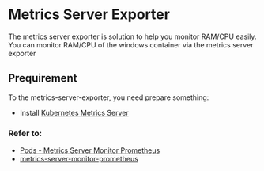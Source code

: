 # Metrics Server Exporter

The metrics server exporter is solution to help you monitor RAM/CPU easily.  
You can monitor RAM/CPU of the windows container via the metrics server exporter




## Prequirement

To the metrics-server-exporter, you need prepare something:

 - Install [Kubernetes Metrics Server](https://github.com/kubernetes-sigs/metrics-server)

### Refer to:  

 - [Pods - Metrics Server Monitor Prometheus](https://grafana.com/grafana/dashboards/8760-pods-metrics-server-monitor-prometheus/)
 - [metrics-server-monitor-prometheus](https://github.com/AdrianBalcan/metrics-server-monitor-prometheus)
